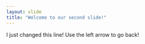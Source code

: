 ```yaml
---
layout: slide
title: "Welcome to our second slide!"
---
```

I just changed this line!
Use the left arrow to go back!
